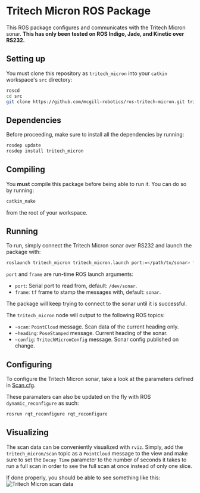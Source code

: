 # Tritech Micron ROS Package

This ROS package configures and communicates with the Tritech Micron sonar.
**This has only been tested on ROS Indigo, Jade, and Kinetic over RS232.**

## Setting up

You must clone this repository as `tritech_micron` into your `catkin`
workspace's `src` directory:

```bash
roscd
cd src
git clone https://github.com/mcgill-robotics/ros-tritech-micron.git tritech_micron
```

## Dependencies

Before proceeding, make sure to install all the dependencies by running:

```bash
rosdep update
rosdep install tritech_micron
```

## Compiling

You **must** compile this package before being able to run it. You can do so
by running:

```bash
catkin_make
```

from the root of your workspace.

## Running

To run, simply connect the Tritech Micron sonar over RS232 and launch the
package with:

```bash
roslaunch tritech_micron tritech_micron.launch port:=</path/to/sonar> frame:=<frame_id>
```

`port` and `frame` are run-time ROS launch arguments:

-   `port`: Serial port to read from, default: `/dev/sonar`.
-   `frame`: `tf` frame to stamp the messages with, default: `sonar`.

The package will keep trying to connect to the sonar until it is successful.

The `tritech_micron` node will output to the following ROS topics:

-   `~scan`: `PointCloud` message. Scan data of the current heading only.
-   `~heading`: `PoseStamped` message. Current heading of the sonar.
-   `~config`: `TritechMicronConfig` message. Sonar config published on change.

## Configuring

To configure the Tritech Micron sonar, take a look at the parameters defined
in [Scan.cfg](cfg/Scan.cfg).

These paramaters can also be updated on the fly with ROS `dynamic_reconfigure`
as such:

```bash
rosrun rqt_reconfigure rqt_reconfigure
```

## Visualizing

The scan data can be conveniently visualized with `rviz`.
Simply, add the `tritech_micron/scan` topic as a `PointCloud` message to the
view and make sure to set the `Decay Time` parameter to the number of seconds
it takes to run a full scan in order to see the full scan at once instead of
only one slice.

If done properly, you should be able to see something like this:
![Tritech Micron scan data](https://cloud.githubusercontent.com/assets/723610/10464518/1f73efda-71b8-11e5-8654-8dc300471692.png)
